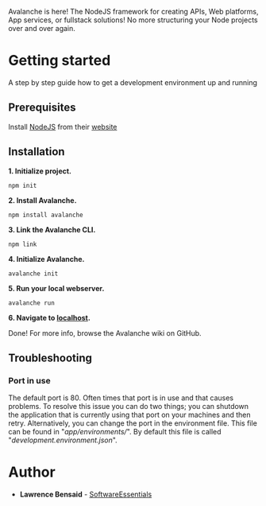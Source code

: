 Avalanche is here!
The NodeJS framework for creating APIs, Web platforms, App services, or fullstack solutions!
No more structuring your Node projects over and over again.

# Getting started

A step by step guide how to get a development environment up and running

## Prerequisites
 
Install [NodeJS](https://nodejs.org/en/) from their [website](https://nodejs.org/en/)


## Installation

**1. Initialize project.**
```
npm init
```

**2. Install Avalanche.**
```
npm install avalanche
```

**3. Link the Avalanche CLI.**
```
npm link
```

**4. Initialize Avalanche.**
```
avalanche init
```

**5. Run your local webserver.**
```
avalanche run
```

**6. Navigate to [localhost](http://localhost).**

Done! For more info, browse the Avalanche wiki on GitHub.


## Troubleshooting

### Port in use

The default port is 80. Often times that port is in use and that causes problems.
To resolve this issue you can do two things; you can shutdown the application that is currently using that port on your machines and then retry. Alternatively, you can change the port in the environment file. This file can be found in "*app/environments/*". By default this file is called "*development.environment.json*".


# Author

* **Lawrence Bensaid** - [SoftwareEssentials](https://bitbucket.org/Software-Essentials/)
